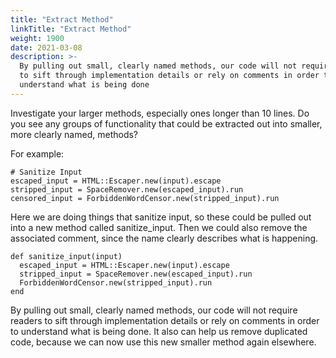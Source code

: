 ```yaml
---
title: "Extract Method"
linkTitle: "Extract Method"
weight: 1900
date: 2021-03-08
description: >-
  By pulling out small, clearly named methods, our code will not require readers
  to sift through implementation details or rely on comments in order to
  understand what is being done
---
```


Investigate your larger methods, especially ones longer than 10 lines. Do you
see any groups of functionality that could be extracted out into smaller, more
clearly named, methods?

For example:

```
# Sanitize Input 
escaped_input = HTML::Escaper.new(input).escape 
stripped_input = SpaceRemover.new(escaped_input).run 
censored_input = ForbiddenWordCensor.new(stripped_input).run
```

Here we are doing things that sanitize input, so these could be pulled out into
a new method called sanitize_input. Then we could also remove the associated
comment, since the name clearly describes what is happening.

```
def sanitize_input(input) 
  escaped_input = HTML::Escaper.new(input).escape 
  stripped_input = SpaceRemover.new(escaped_input).run 
  ForbiddenWordCensor.new(stripped_input).run 
end
```

By pulling out small, clearly named methods, our code will not require readers
to sift through implementation details or rely on comments in order to
understand what is being done. It also can help us remove duplicated code,
because we can now use this new smaller method again elsewhere.
